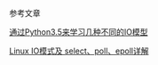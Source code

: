参考文章

[通过Python3.5来学习几种不同的IO模型](http://blog.csdn.net/cnweike/article/details/53339256)

[Linux IO模式及 select、poll、epoll详解](https://segmentfault.com/a/1190000003063859)